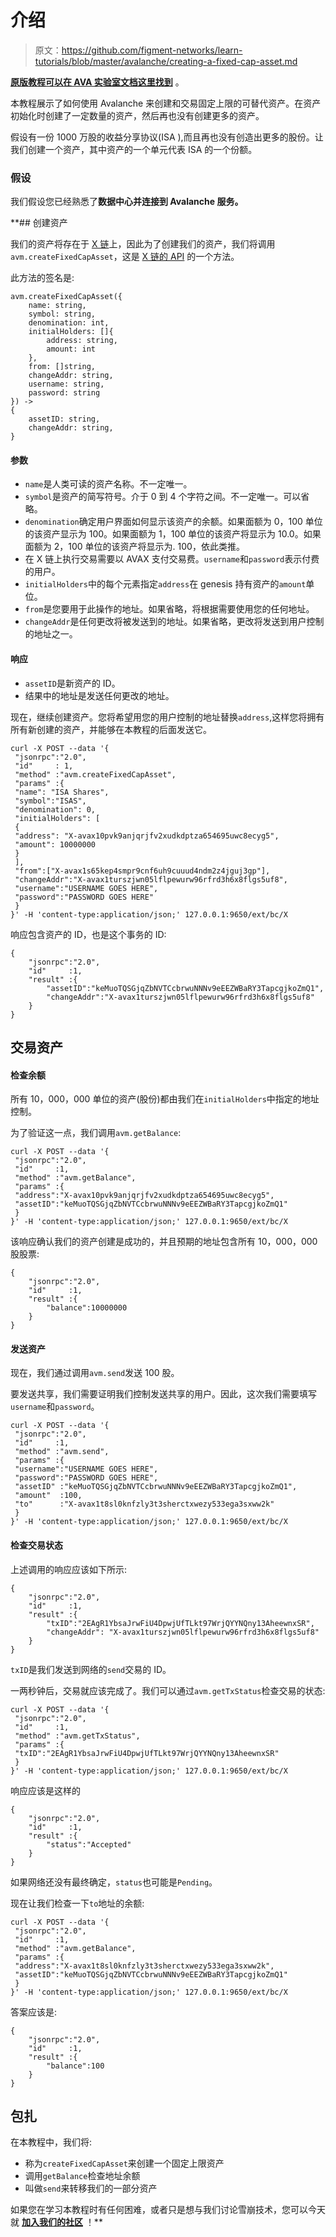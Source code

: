 # 介绍

> 原文：<https://github.com/figment-networks/learn-tutorials/blob/master/avalanche/creating-a-fixed-cap-asset.md>

[**原版教程可以在 AVA 实验室文档这里找到**](https://docs.avax.network/build/tutorials/smart-digital-assets/create-a-fix-cap-asset) 。

本教程展示了如何使用 Avalanche 来创建和交易固定上限的可替代资产。在资产初始化时创建了一定数量的资产，然后再也没有创建更多的资产。

假设有一份 1000 万股的收益分享协议(ISA ),而且再也没有创造出更多的股份。让我们创建一个资产，其中资产的一个单元代表 ISA 的一个份额。

### 假设

我们假设您已经熟悉了[](https://datahub.figment.io/sign_up?service=avalanche)**数据中心并连接到 Avalanche 服务。**

 **## 创建资产

我们的资产将存在于 [X 链](https://docs.avax.network/learn/platform-overview#exchange-chain-x-chain)上，因此为了创建我们的资产，我们将调用`avm.createFixedCapAsset`，这是 [X 链的 API](https://docs.figment.io/network-documentation/avalanche/rpc-and-rest-api/) 的一个方法。

此方法的签名是:

```
avm.createFixedCapAsset({
    name: string,
    symbol: string,
    denomination: int,  
    initialHolders: []{
        address: string,
        amount: int
    },
    from: []string,
    changeAddr: string,
    username: string,  
    password: string
}) ->
{
    assetID: string,
    changeAddr: string,
}
```

#### 参数

*   `name`是人类可读的资产名称。不一定唯一。
*   `symbol`是资产的简写符号。介于 0 到 4 个字符之间。不一定唯一。可以省略。
*   `denomination`确定用户界面如何显示该资产的余额。如果面额为 0，100 单位的该资产显示为 100。如果面额为 1，100 单位的该资产将显示为 10.0。如果面额为 2，100 单位的该资产将显示为. 100，依此类推。
*   在 X 链上执行交易需要以 AVAX 支付交易费。`username`和`password`表示付费的用户。
*   `initialHolders`中的每个元素指定`address`在 genesis 持有资产的`amount`单位。
*   `from`是您要用于此操作的地址。如果省略，将根据需要使用您的任何地址。
*   `changeAddr`是任何更改将被发送到的地址。如果省略，更改将发送到用户控制的地址之一。

#### 响应

*   `assetID`是新资产的 ID。
*   结果中的地址是发送任何更改的地址。

现在，继续创建资产。您将希望用您的用户控制的地址替换`address`,这样您将拥有所有新创建的资产，并能够在本教程的后面发送它。

```
curl -X POST --data '{
 "jsonrpc":"2.0",
 "id"     : 1,
 "method" :"avm.createFixedCapAsset",
 "params" :{
 "name": "ISA Shares",
 "symbol":"ISAS",
 "denomination": 0,
 "initialHolders": [
 {
 "address": "X-avax10pvk9anjqrjfv2xudkdptza654695uwc8ecyg5",
 "amount": 10000000
 }
 ],
 "from":["X-avax1s65kep4smpr9cnf6uh9cuuud4ndm2z4jguj3gp"],
 "changeAddr":"X-avax1turszjwn05lflpewurw96rfrd3h6x8flgs5uf8",
 "username":"USERNAME GOES HERE",
 "password":"PASSWORD GOES HERE"
 }
}' -H 'content-type:application/json;' 127.0.0.1:9650/ext/bc/X
```

响应包含资产的 ID，也是这个事务的 ID:

```
{
    "jsonrpc":"2.0",
    "id"     :1,
    "result" :{
        "assetID":"keMuoTQSGjqZbNVTCcbrwuNNNv9eEEZWBaRY3TapcgjkoZmQ1",
        "changeAddr":"X-avax1turszjwn05lflpewurw96rfrd3h6x8flgs5uf8"
    }
}
```

## 交易资产

#### 检查余额

所有 10，000，000 单位的资产(股份)都由我们在`initialHolders`中指定的地址控制。

为了验证这一点，我们调用`avm.getBalance`:

```
curl -X POST --data '{
 "jsonrpc":"2.0",
 "id"     :1,
 "method" :"avm.getBalance",
 "params" :{
 "address":"X-avax10pvk9anjqrjfv2xudkdptza654695uwc8ecyg5",
 "assetID":"keMuoTQSGjqZbNVTCcbrwuNNNv9eEEZWBaRY3TapcgjkoZmQ1"
 }
}' -H 'content-type:application/json;' 127.0.0.1:9650/ext/bc/X
```

该响应确认我们的资产创建是成功的，并且预期的地址包含所有 10，000，000 股股票:

```
{
    "jsonrpc":"2.0",
    "id"     :1,
    "result" :{
        "balance":10000000
    }
}
```

#### 发送资产

现在，我们通过调用`avm.send`发送 100 股。

要发送共享，我们需要证明我们控制发送共享的用户。因此，这次我们需要填写`username`和`password`。

```
curl -X POST --data '{
 "jsonrpc":"2.0",
 "id"     :1,
 "method" :"avm.send",
 "params" :{
 "username":"USERNAME GOES HERE",
 "password":"PASSWORD GOES HERE",
 "assetID" :"keMuoTQSGjqZbNVTCcbrwuNNNv9eEEZWBaRY3TapcgjkoZmQ1",
 "amount"  :100,
 "to"      :"X-avax1t8sl0knfzly3t3sherctxwezy533ega3sxww2k"
 }
}' -H 'content-type:application/json;' 127.0.0.1:9650/ext/bc/X
```

#### 检查交易状态

上述调用的响应应该如下所示:

```
{
    "jsonrpc":"2.0",
    "id"     :1,
    "result" :{
        "txID":"2EAgR1YbsaJrwFiU4DpwjUfTLkt97WrjQYYNQny13AheewnxSR",
        "changeAddr": "X-avax1turszjwn05lflpewurw96rfrd3h6x8flgs5uf8"
    }
}
```

`txID`是我们发送到网络的`send`交易的 ID。

一两秒钟后，交易就应该完成了。我们可以通过`avm.getTxStatus`检查交易的状态:

```
curl -X POST --data '{
 "jsonrpc":"2.0",
 "id"     :1,
 "method" :"avm.getTxStatus",
 "params" :{
 "txID":"2EAgR1YbsaJrwFiU4DpwjUfTLkt97WrjQYYNQny13AheewnxSR"
 }
}' -H 'content-type:application/json;' 127.0.0.1:9650/ext/bc/X
```

响应应该是这样的

```
{
    "jsonrpc":"2.0",
    "id"     :1,
    "result" :{
        "status":"Accepted"
    }
}
```

如果网络还没有最终确定，`status`也可能是`Pending`。

现在让我们检查一下`to`地址的余额:

```
curl -X POST --data '{
 "jsonrpc":"2.0",
 "id"     :1,
 "method" :"avm.getBalance",
 "params" :{
 "address":"X-avax1t8sl0knfzly3t3sherctxwezy533ega3sxww2k",
 "assetID":"keMuoTQSGjqZbNVTCcbrwuNNNv9eEEZWBaRY3TapcgjkoZmQ1"
 }
}' -H 'content-type:application/json;' 127.0.0.1:9650/ext/bc/X
```

答案应该是:

```
{
    "jsonrpc":"2.0",
    "id"     :1,
    "result" :{
        "balance":100
    }
}
```

## 包扎

在本教程中，我们将:

*   称为`createFixedCapAsset`来创建一个固定上限资产
*   调用`getBalance`检查地址余额
*   叫做`send`来转移我们的一部分资产

如果您在学习本教程时有任何困难，或者只是想与我们讨论雪崩技术，您可以今天就 [**加入我们的社区**](https://discord.gg/fszyM7K) ！**